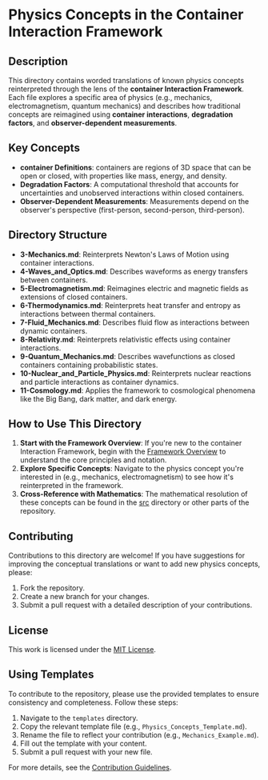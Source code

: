 # Physics Concepts in the Container Interaction Framework

## Description
This directory contains worded translations of known physics concepts reinterpreted through the lens of the **container Interaction Framework**. Each file explores a specific area of physics (e.g., mechanics, electromagnetism, quantum mechanics) and describes how traditional concepts are reimagined using **container interactions**, **degradation factors**, and **observer-dependent measurements**.

## Key Concepts
- **container Definitions**: containers are regions of 3D space that can be open or closed, with properties like mass, energy, and density.
- **Degradation Factors**: A computational threshold that accounts for uncertainties and unobserved interactions within closed containers.
- **Observer-Dependent Measurements**: Measurements depend on the observer's perspective (first-person, second-person, third-person).

## Directory Structure
- **3-Mechanics.md**: Reinterprets Newton's Laws of Motion using container interactions.
- **4-Waves_and_Optics.md**: Describes waveforms as energy transfers between containers.
- **5-Electromagnetism.md**: Reimagines electric and magnetic fields as extensions of closed containers.
- **6-Thermodynamics.md**: Reinterprets heat transfer and entropy as interactions between thermal containers.
- **7-Fluid_Mechanics.md**: Describes fluid flow as interactions between dynamic containers.
- **8-Relativity.md**: Reinterprets relativistic effects using container interactions.
- **9-Quantum_Mechanics.md**: Describes wavefunctions as closed containers containing probabilistic states.
- **10-Nuclear_and_Particle_Physics.md**: Reinterprets nuclear reactions and particle interactions as container dynamics.
- **11-Cosmology.md**: Applies the framework to cosmological phenomena like the Big Bang, dark matter, and dark energy.

## How to Use This Directory
1. **Start with the Framework Overview**: If you're new to the container Interaction Framework, begin with the [Framework Overview](../Framework_Overview/1-Legend.md) to understand the core principles and notation.
2. **Explore Specific Concepts**: Navigate to the physics concept you're interested in (e.g., mechanics, electromagnetism) to see how it's reinterpreted in the framework.
3. **Cross-Reference with Mathematics**: The mathematical resolution of these concepts can be found in the [src](../src) directory or other parts of the repository.

## Contributing
Contributions to this directory are welcome! If you have suggestions for improving the conceptual translations or want to add new physics concepts, please:
1. Fork the repository.
2. Create a new branch for your changes.
3. Submit a pull request with a detailed description of your contributions.

## License
This work is licensed under the [MIT License](../LICENSE).

## Using Templates
To contribute to the repository, please use the provided templates to ensure consistency and completeness. Follow these steps:
1. Navigate to the `templates` directory.
2. Copy the relevant template file (e.g., `Physics_Concepts_Template.md`).
3. Rename the file to reflect your contribution (e.g., `Mechanics_Example.md`).
4. Fill out the template with your content.
5. Submit a pull request with your new file.

For more details, see the [Contribution Guidelines](CONTRIBUTING.md).
